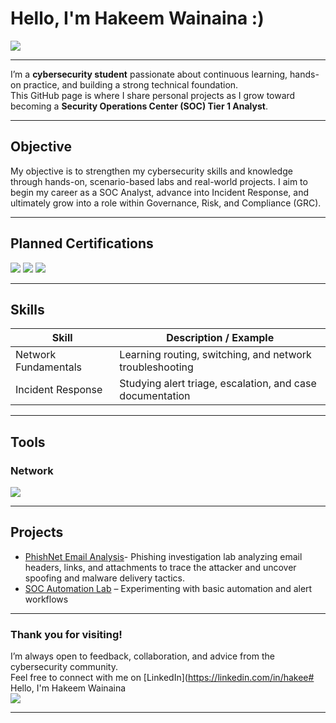# Hello, I'm Hakeem Wainaina :) 
<a href="https://www.linkedin.com/in/hakeem-wainaina-003267327"><img src="https://img.shields.io/badge/-LinkedIn-0072b1?&style=for-the-badge&logo=linkedin&logoColor=white" /></a>

---

I’m a **cybersecurity student** passionate about continuous learning, hands-on practice, and building a strong technical foundation.  
This GitHub page is where I share personal projects as I grow toward becoming a **Security Operations Center (SOC) Tier 1 Analyst**.

---

## Objective
My objective is to strengthen my cybersecurity skills and knowledge through hands-on, scenario-based labs and real-world projects. I aim to begin my career as a SOC Analyst, advance into Incident Response, and ultimately grow into a role within Governance, Risk, and Compliance (GRC).

---

## Planned Certifications  
<div>
    <img src="https://img.shields.io/badge/-CompTIA_Network%2B-007ACC?&style=for-the-badge&logo=CompTIA&logoColor=white" />
    <img src="https://img.shields.io/badge/-CompTIA_Security%2B-FF0000?&style=for-the-badge&logo=CompTIA&logoColor=white" />
    <img src="https://img.shields.io/badge/-Cisco_CCNA-1BA0D7?&style=for-the-badge&logo=Cisco&logoColor=white" />
</div>

---

## Skills  
| Skill | Description / Example |
|-----------------------------------------------|--------------------------------|
| Network Fundamentals | Learning routing, switching, and network troubleshooting |
| Incident Response | Studying alert triage, escalation, and case documentation |

---

## Tools
### Network  
<div>
    <img src="https://img.shields.io/badge/-Wireshark-1679A7?&style=for-the-badge&logo=Wireshark&logoColor=white" />
   
</div>

---

## Projects  
- [PhishNet Email Analysis]()-  Phishing investigation lab analyzing email headers, links, and attachments to trace the attacker and uncover spoofing and malware delivery tactics.
- [SOC Automation Lab](https://github.com/) – Experimenting with basic automation and alert workflows  

---

### Thank you for visiting!
I’m always open to feedback, collaboration, and advice from the cybersecurity community.  
Feel free to connect with me on [LinkedIn](https://linkedin.com/in/hakee# Hello, I'm Hakeem Wainaina  
<a href="https://linkedin.com/in/hakeemwainaina"><img src="https://img.shields.io/badge/-LinkedIn-0072b1?&style=for-the-badge&logo=linkedin&logoColor=white" /></a>

---


